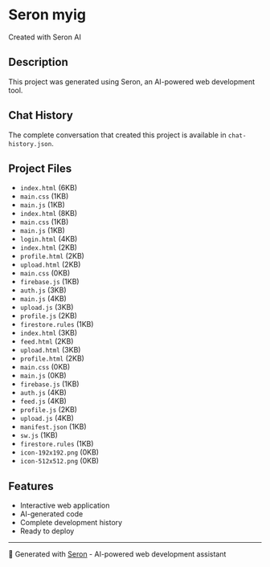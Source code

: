 # Seron myig 

Created with Seron AI

## Description
This project was generated using Seron, an AI-powered web development tool.

## Chat History
The complete conversation that created this project is available in `chat-history.json`.

## Project Files
- `index.html` (6KB)
- `main.css` (1KB)
- `main.js` (1KB)
- `index.html` (8KB)
- `main.css` (1KB)
- `main.js` (1KB)
- `login.html` (4KB)
- `index.html` (2KB)
- `profile.html` (2KB)
- `upload.html` (2KB)
- `main.css` (0KB)
- `firebase.js` (1KB)
- `auth.js` (3KB)
- `main.js` (4KB)
- `upload.js` (3KB)
- `profile.js` (2KB)
- `firestore.rules` (1KB)
- `index.html` (3KB)
- `feed.html` (2KB)
- `upload.html` (3KB)
- `profile.html` (2KB)
- `main.css` (0KB)
- `main.js` (0KB)
- `firebase.js` (1KB)
- `auth.js` (4KB)
- `feed.js` (4KB)
- `profile.js` (2KB)
- `upload.js` (4KB)
- `manifest.json` (1KB)
- `sw.js` (1KB)
- `firestore.rules` (1KB)
- `icon-192x192.png` (0KB)
- `icon-512x512.png` (0KB)

## Features
- Interactive web application
- AI-generated code
- Complete development history
- Ready to deploy

---
🤖 Generated with [Seron](https://seron.dev) - AI-powered web development assistant
